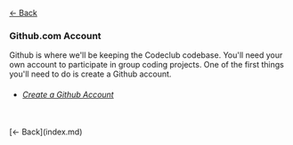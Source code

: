 [<- Back](index.md)


### <a name="github"></a>Github.com Account
Github is where we'll be keeping the Codeclub codebase. You'll need your own account to participate in group coding projects. One of the first things you'll need to do is create a Github account.

- ###### [Create a Github Account](https://github.com/join?source=header-home)

<br>
[<- Back](index.md)
